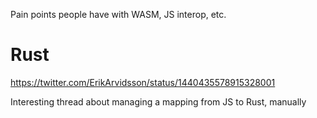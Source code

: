 Pain points people have with WASM, JS interop, etc.

# Rust

https://twitter.com/ErikArvidsson/status/1440435578915328001

Interesting thread about managing a mapping from JS to Rust, manually
